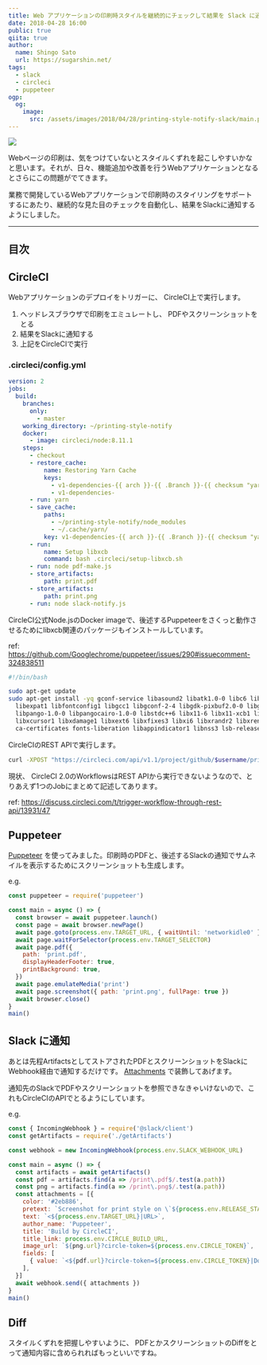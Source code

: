```yaml
---
title: Web アプリケーションの印刷時スタイルを継続的にチェックして結果を Slack に通知する
date: 2018-04-28 16:00
public: true
qiita: true
author:
  name: Shingo Sato
  url: https://sugarshin.net/
tags:
  - slack
  - circleci
  - puppeteer
ogp:
  og:
    image:
      src: /assets/images/2018/04/28/printing-style-notify-slack/main.png
---
```


![](/assets/images/2018/04/28/printing-style-notify-slack/main.png)

Webページの印刷は、気をつけていないとスタイルくずれを起こしやすいかなと思います。それが、日々、機能追加や改善を行うWebアプリケーションとなるとさらにこの問題がでてきます。

業務で開発しているWebアプリケーションで印刷時のスタイリングをサポートするにあたり、継続的な見た目のチェックを自動化し、結果をSlackに通知するようにしました。

***

## 目次

## CircleCI

Webアプリケーションのデプロイをトリガーに、 CircleCI上で実行します。

1. ヘッドレスブラウザで印刷をエミュレートし、 PDFやスクリーンショットをとる
2. 結果をSlackに通知する
3. 上記をCircleCIで実行

### .circleci/config.yml

```yaml
version: 2
jobs:
  build:
    branches:
      only:
        - master
    working_directory: ~/printing-style-notify
    docker:
      - image: circleci/node:8.11.1
    steps:
      - checkout
      - restore_cache:
          name: Restoring Yarn Cache
          keys:
            - v1-dependencies-{{ arch }}-{{ .Branch }}-{{ checksum "yarn.lock" }}
            - v1-dependencies-
      - run: yarn
      - save_cache:
          paths:
            - ~/printing-style-notify/node_modules
            - ~/.cache/yarn/
          key: v1-dependencies-{{ arch }}-{{ .Branch }}-{{ checksum "yarn.lock" }}
      - run:
          name: Setup libxcb
          command: bash .circleci/setup-libxcb.sh
      - run: node pdf-make.js
      - store_artifacts:
          path: print.pdf
      - store_artifacts:
          path: print.png
      - run: node slack-notify.js
```

CircleCI公式Node.jsのDocker imageで、後述するPuppeteerをさくっと動作させるためにlibxcb関連のパッケージもインストールしています。

ref: https://github.com/Googlechrome/puppeteer/issues/290#issuecomment-324838511

```bash
#!/bin/bash

sudo apt-get update
sudo apt-get install -yq gconf-service libasound2 libatk1.0-0 libc6 libcairo2 libcups2 libdbus-1-3 \
  libexpat1 libfontconfig1 libgcc1 libgconf-2-4 libgdk-pixbuf2.0-0 libglib2.0-0 libgtk-3-0 libnspr4 \
  libpango-1.0-0 libpangocairo-1.0-0 libstdc++6 libx11-6 libx11-xcb1 libxcb1 libxcomposite1 \
  libxcursor1 libxdamage1 libxext6 libxfixes3 libxi6 libxrandr2 libxrender1 libxss1 libxtst6 \
  ca-certificates fonts-liberation libappindicator1 libnss3 lsb-release xdg-utils wget
```

CircleCIのREST APIで実行します。

```bash
curl -XPOST "https://circleci.com/api/v1.1/project/github/$username/printing-style-notify?circle-token=$CIRCLE_TOKEN"
```

現状、 CircleCI 2.0のWorkflowsはREST APIから実行できないようなので、とりあえず1つのJobにまとめて記述してあります。

ref: https://discuss.circleci.com/t/trigger-workflow-through-rest-api/13931/47

## Puppeteer

[Puppeteer](https://github.com/GoogleChrome/puppeteer) を使ってみました。印刷時のPDFと、後述するSlackの通知でサムネイルを表示するためにスクリーンショットも生成します。

e.g.

```js
const puppeteer = require('puppeteer')

const main = async () => {
  const browser = await puppeteer.launch()
  const page = await browser.newPage()
  await page.goto(process.env.TARGET_URL, { waitUntil: 'networkidle0' })
  await page.waitForSelector(process.env.TARGET_SELECTOR)
  await page.pdf({
    path: 'print.pdf',
    displayHeaderFooter: true,
    printBackground: true,
  })
  await page.emulateMedia('print')
  await page.screenshot({ path: 'print.png', fullPage: true })
  await browser.close()
}
main()
```

## Slack に通知

あとは先程ArtifactsとしてストアされたPDFとスクリーンショットをSlackにWebhook経由で通知するだけです。 [Attachments](https://api.slack.com/docs/message-attachments) で装飾してあげます。

通知先のSlackでPDFやスクリーンショットを参照できなきゃいけないので、これもCircleCIのAPIでとるようにしています。

e.g.

```js
const { IncomingWebhook } = require('@slack/client')
const getArtifacts = require('./getArtifacts')

const webhook = new IncomingWebhook(process.env.SLACK_WEBHOOK_URL)

const main = async () => {
  const artifacts = await getArtifacts()
  const pdf = artifacts.find(a => /print\.pdf$/.test(a.path))
  const png = artifacts.find(a => /print\.png$/.test(a.path))
  const attachments = [{
    color: '#2eb886',
    pretext: `Screenshot for print style on \`${process.env.RELEASE_STAGE}\``,
    text: `<${process.env.TARGET_URL}|URL>`,
    author_name: 'Puppeteer',
    title: 'Build by CircleCI',
    title_link: process.env.CIRCLE_BUILD_URL,
    image_url: `${png.url}?circle-token=${process.env.CIRCLE_TOKEN}`,
    fields: [
      { value: `<${pdf.url}?circle-token=${process.env.CIRCLE_TOKEN}|Download PDF>` },
    ],
  }]
  await webhook.send({ attachments })
}
main()
```

## Diff

スタイルくずれを把握しやすいように、 PDFとかスクリーンショットのDiffをとって通知内容に含められればもっといいですね。
